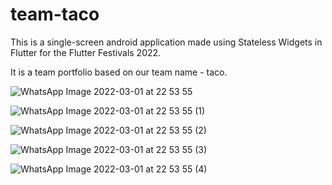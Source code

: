 # team-taco

This is a single-screen android application made using Stateless Widgets in Flutter for the Flutter Festivals 2022.

It is a team portfolio based on our team name - taco.

![WhatsApp Image 2022-03-01 at 22 53 55](https://user-images.githubusercontent.com/89238834/156226252-f7a2b30c-b8db-4eed-9c1b-91de266d2b28.jpeg)


![WhatsApp Image 2022-03-01 at 22 53 55 (1)](https://user-images.githubusercontent.com/89238834/156226260-fcab626f-ef9a-4196-a6ac-fa8b0599aec7.jpeg)

![WhatsApp Image 2022-03-01 at 22 53 55 (2)](https://user-images.githubusercontent.com/89238834/156226265-e37fbe1c-616b-47d9-a4c0-4acf01e9b4b4.jpeg)

![WhatsApp Image 2022-03-01 at 22 53 55 (3)](https://user-images.githubusercontent.com/89238834/156226270-0d6bcfc5-2095-4dcb-a8b9-f86428c9b934.jpeg)

![WhatsApp Image 2022-03-01 at 22 53 55 (4)](https://user-images.githubusercontent.com/89238834/156226301-142a7737-a6c0-4f20-b255-3c00de73b236.jpeg)

